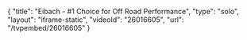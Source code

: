 {
    "title": "Eibach - #1 Choice for Off Road Performance",
    "type": "solo",
    "layout": "iframe-static",
    "videoId": "26016605",
    "url": "\/tvpembed\/26016605"
}